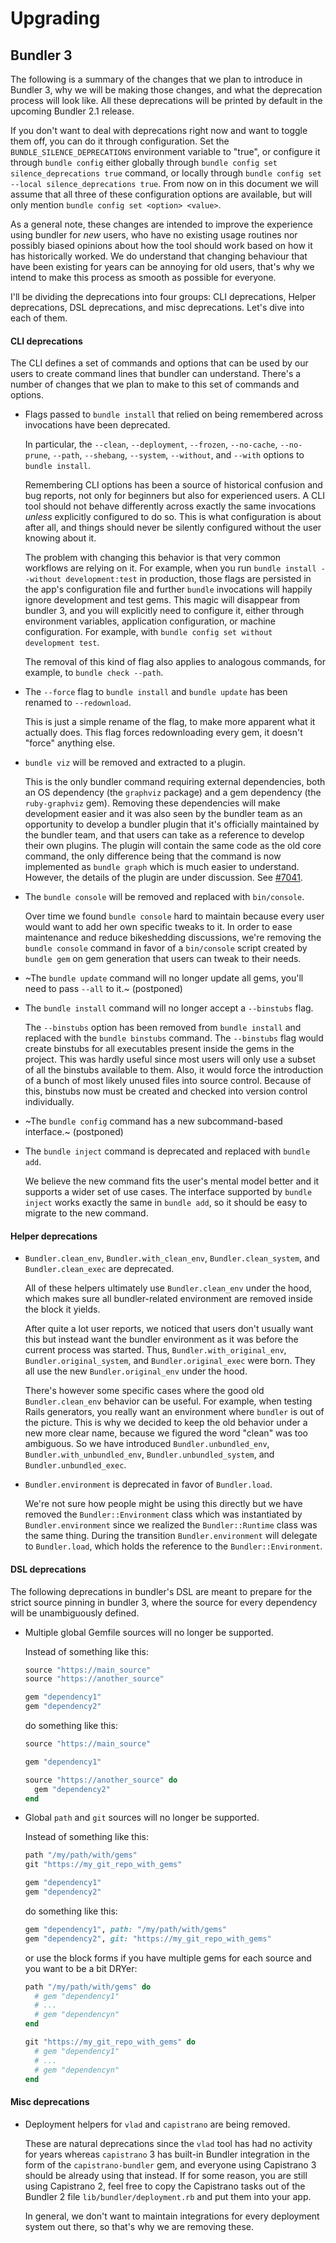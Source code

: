 # Upgrading

## Bundler 3

The following is a summary of the changes that we plan to introduce in Bundler
3, why we will be making those changes, and what the deprecation process will
look like. All these deprecations will be printed by default in the upcoming
Bundler 2.1 release.

If you don't want to deal with deprecations right now and want to toggle them
off, you can do it through configuration. Set the `BUNDLE_SILENCE_DEPRECATIONS`
environment variable to "true", or configure it through `bundle config` either
globally through `bundle config set silence_deprecations true` command, or
locally through `bundle config set --local silence_deprecations true`. From now
on in this document we will assume that all three of these configuration options
are available, but will only mention `bundle config set <option> <value>`.

As a general note, these changes are intended to improve the experience using
bundler for _new_ users, who have no existing usage routines nor possibly biased
opinions about how the tool should work based on how it has historically worked.
We do understand that changing behaviour that have been existing for years can
be annoying for old users, that's why we intend to make this process as smooth
as possible for everyone.

I'll be dividing the deprecations into four groups: CLI deprecations, Helper
deprecations, DSL deprecations, and misc deprecations. Let's dive into each of
them.

#### CLI deprecations

The CLI defines a set of commands and options that can be used by our users to
create command lines that bundler can understand. There's a number of changes
that we plan to make to this set of commands and options.

* Flags passed to `bundle install` that relied on being remembered across invocations have been deprecated.

  In particular, the `--clean`, `--deployment`, `--frozen`, `--no-cache`,
  `--no-prune`, `--path`, `--shebang`, `--system`, `--without`, and `--with`
  options to `bundle install`.

  Remembering CLI options has been a source of historical confusion and bug
  reports, not only for beginners but also for experienced users. A CLI tool
  should not behave differently across exactly the same invocations _unless_
  explicitly configured to do so. This is what configuration is about after all,
  and things should never be silently configured without the user knowing about
  it.

  The problem with changing this behavior is that very common workflows are
  relying on it. For example, when you run `bundle install --without
  development:test` in production, those flags are persisted in the app's
  configuration file and further `bundle` invocations will happily ignore
  development and test gems.  This magic will disappear from bundler 3, and
  you will explicitly need to configure it, either through environment
  variables, application configuration, or machine configuration. For example,
  with `bundle config set without development test`.

  The removal of this kind of flag also applies to analogous commands, for
  example, to `bundle check --path`.

* The `--force` flag to `bundle install` and `bundle update` has been renamed to `--redownload`.

  This is just a simple rename of the flag, to make more apparent what it
  actually does. This flag forces redownloading every gem, it doesn't "force"
  anything else.

* `bundle viz` will be removed and extracted to a plugin.

  This is the only bundler command requiring external dependencies, both an OS
  dependency (the `graphviz` package) and a gem dependency (the `ruby-graphviz`
  gem). Removing these dependencies will make development easier and it was also
  seen by the bundler team as an opportunity to develop a bundler plugin that
  it's officially maintained by the bundler team, and that users can take as a
  reference to develop their own plugins. The plugin will contain the same code
  as the old core command, the only difference being that the command is now
  implemented as `bundle graph` which is much easier to understand. However, the
  details of the plugin are under discussion. See [#7041](https://github.com/rubygems/bundler/issues/7041).

* The `bundle console` will be removed and replaced with `bin/console`.

  Over time we found `bundle console` hard to maintain because every user would
  want to add her own specific tweaks to it. In order to ease maintenance and
  reduce bikeshedding discussions, we're removing the `bundle console` command
  in favor of a `bin/console` script created by `bundle gem` on gem generation
  that users can tweak to their needs.

* ~The `bundle update` command will no longer update all gems, you'll need to pass `--all` to it.~ (postponed)

* The `bundle install` command will no longer accept a `--binstubs` flag.

  The `--binstubs` option has been removed from `bundle install` and replaced
  with the `bundle binstubs` command. The `--binstubs` flag would create
  binstubs for all executables present inside the gems in the project. This was
  hardly useful since most users will only use a subset of all the binstubs
  available to them. Also, it would force the introduction of a bunch of most
  likely unused files into source control. Because of this, binstubs now must
  be created and checked into version control individually.

* ~The `bundle config` command has a new subcommand-based interface.~ (postponed)

* The `bundle inject` command is deprecated and replaced with `bundle add`.

  We believe the new command fits the user's mental model better and it supports
  a wider set of use cases. The interface supported by `bundle inject` works
  exactly the same in `bundle add`, so it should be easy to migrate to the new
  command.

#### Helper deprecations

* `Bundler.clean_env`, `Bundler.with_clean_env`, `Bundler.clean_system`, and `Bundler.clean_exec` are deprecated.

  All of these helpers ultimately use `Bundler.clean_env` under the hood, which
  makes sure all bundler-related environment are removed inside the block it
  yields.

  After quite a lot user reports, we noticed that users don't usually want this
  but instead want the bundler environment as it was before the current process
  was started. Thus, `Bundler.with_original_env`, `Bundler.original_system`, and
  `Bundler.original_exec` were born. They all use the new `Bundler.original_env`
  under the hood.

  There's however some specific cases where the good old `Bundler.clean_env`
  behavior can be useful. For example, when testing Rails generators, you really
  want an environment where `bundler` is out of the picture. This is why we
  decided to keep the old behavior under a new more clear name, because we
  figured the word "clean" was too ambiguous. So we have introduced
  `Bundler.unbundled_env`, `Bundler.with_unbundled_env`,
  `Bundler.unbundled_system`, and `Bundler.unbundled_exec`.

* `Bundler.environment` is deprecated in favor of `Bundler.load`.

  We're not sure how people might be using this directly but we have removed the
  `Bundler::Environment` class which was instantiated by `Bundler.environment`
  since we realized the `Bundler::Runtime` class was the same thing. During the
  transition `Bundler.environment` will delegate to `Bundler.load`, which holds
  the reference to the `Bundler::Environment`.

#### DSL deprecations

The following deprecations in bundler's DSL are meant to prepare for the strict
source pinning in bundler 3, where the source for every dependency will be
unambiguously defined.

* Multiple global Gemfile sources will no longer be supported.

  Instead of something like this:

  ```ruby
  source "https://main_source"
  source "https://another_source"

  gem "dependency1"
  gem "dependency2"
  ```

  do something like this:

  ```ruby
  source "https://main_source"

  gem "dependency1"

  source "https://another_source" do
    gem "dependency2"
  end
  ```

* Global `path` and `git` sources will no longer be supported.

  Instead of something like this:

  ```ruby
  path "/my/path/with/gems"
  git "https://my_git_repo_with_gems"

  gem "dependency1"
  gem "dependency2"
  ```

  do something like this:

  ```ruby
  gem "dependency1", path: "/my/path/with/gems"
  gem "dependency2", git: "https://my_git_repo_with_gems"
  ```

  or use the block forms if you have multiple gems for each source and you want
  to be a bit DRYer:


  ```ruby
  path "/my/path/with/gems" do
    # gem "dependency1"
    # ...
    # gem "dependencyn"
  end

  git "https://my_git_repo_with_gems" do
    # gem "dependency1"
    # ...
    # gem "dependencyn"
  end
  ```

#### Misc deprecations

* Deployment helpers for `vlad` and `capistrano` are being removed.

  These are natural deprecations since the `vlad` tool has had no activity for
  years whereas `capistrano` 3 has built-in Bundler integration in the form of
  the `capistrano-bundler` gem, and everyone using Capistrano 3 should be
  already using that instead. If for some reason, you are still using Capistrano
  2, feel free to copy the Capistrano tasks out of the Bundler 2 file
  `lib/bundler/deployment.rb` and put them into your app.

  In general, we don't want to maintain integrations for every deployment system
  out there, so that's why we are removing these.
